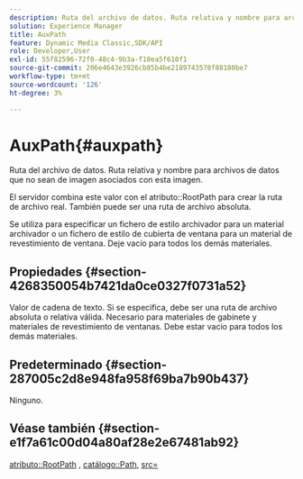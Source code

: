 ```yaml
---
description: Ruta del archivo de datos. Ruta relativa y nombre para archivos de datos que no sean de imagen asociados con esta imagen.
solution: Experience Manager
title: AuxPath
feature: Dynamic Media Classic,SDK/API
role: Developer,User
exl-id: 55f82596-72f0-48c4-9b3a-f10ea5f610f1
source-git-commit: 206e4643e3926cb85b4be2189743578f88180be7
workflow-type: tm+mt
source-wordcount: '126'
ht-degree: 3%

---
```


# AuxPath{#auxpath}

Ruta del archivo de datos. Ruta relativa y nombre para archivos de datos que no sean de imagen asociados con esta imagen.

El servidor combina este valor con el atributo::RootPath para crear la ruta de archivo real. También puede ser una ruta de archivo absoluta.

Se utiliza para especificar un fichero de estilo archivador para un material archivador o un fichero de estilo de cubierta de ventana para un material de revestimiento de ventana. Deje vacío para todos los demás materiales.

## Propiedades {#section-4268350054b7421da0ce0327f0731a52}

Valor de cadena de texto. Si se especifica, debe ser una ruta de archivo absoluta o relativa válida. Necesario para materiales de gabinete y materiales de revestimiento de ventanas. Debe estar vacío para todos los demás materiales.

## Predeterminado {#section-287005c2d8e948fa958f69ba7b90b437}

Ninguno.

## Véase también {#section-e1f7a61c00d04a80af28e2e67481ab92}

[atributo::RootPath](../../../../../ir-api/material-cat/image-rendering-api-ref/c-ir-material-catalog/c-ir-attributes-reference/r-ir-rootpath.md#reference-a4d7c96b62e14fcbad1740c702f160f3) ,  [catálogo::Path](../../../../../ir-api/material-cat/image-rendering-api-ref/c-ir-material-catalog/c-ir-material-data-reference/r-ir-path.md#reference-59ebb624250a4965ad1737578a2ab590),  [src=](../../../../../ir-api/http-protocol/image-rendering-api-ref/c-ir-http-protocol-ref/c-ir-http-protocol-command-reference/r-ir-src.md#reference-62c98abad22149d68d405ed6aaff8272)
